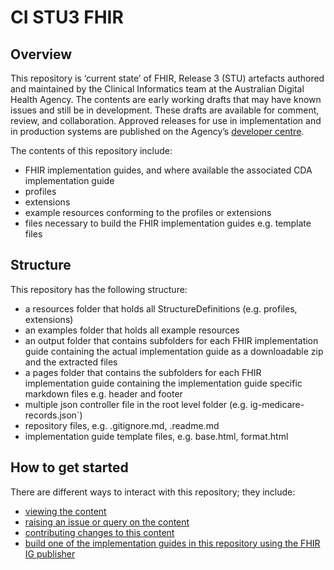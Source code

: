 # CI STU3 FHIR 

## Overview
This repository is ‘current state’ of FHIR, Release 3 (STU) artefacts authored and maintained by the Clinical Informatics team at the Australian Digital Health Agency. The contents are early working drafts that may have known issues and still be in development. These drafts are available for comment, review, and collaboration. Approved releases for use in implementation and in production systems are published on the Agency’s [developer centre]( https://developer.digitalhealth.gov.au/).

The contents of this repository include:
- FHIR implementation guides, and where available the associated CDA implementation guide
- profiles
- extensions
- example resources conforming to the profiles or extensions
- files necessary to build the FHIR implementation guides e.g. template files


## Structure
This repository has the following structure: 
- a resources folder that holds all StructureDefinitions (e.g. profiles, extensions)
- an examples folder that holds all example resources
- an output folder that contains subfolders for each FHIR implementation guide containing the actual implementation guide as a downloadable zip and the extracted files
- a pages folder that contains the subfolders for each FHIR implementation guide containing the implementation guide specific markdown files e.g. header and footer
- multiple json controller file in the root level folder (e.g. ig-medicare-records.json`)
- repository files, e.g. .gitignore.md, .readme.md
- implementation guide template files, e.g. base.html, format.html

 
## How to get started
There are different ways to interact with this repository; they include:
* [viewing the content](VIEWING.md)
* [raising an issue or query on the content](ISSUES.md)
* [contributing changes to this content](CONTRIBUTING.md)
* [build one of the implementation guides in this repository using the FHIR IG publisher](BUILDING.md)
